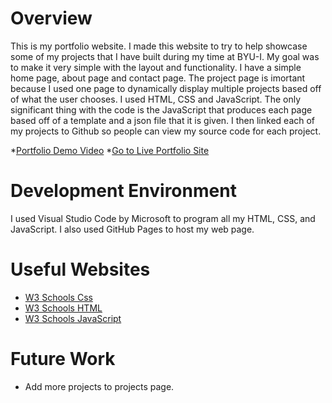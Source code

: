 # Overview

This is my portfolio website.  I made this website to try to help showcase some of my projects that I have built during my time at BYU-I.  My goal was to make it very simple with the layout and functionality. I have a simple home page, about page and contact page.  The project page is imortant because I used one page to dynamically display multiple projects based off of what the user chooses.  I used HTML, CSS and JavaScript.  The only significant thing with the code is the JavaScript that produces each page based off of a template and a json file that it is given.  I then linked each of my projects to Github so people can view my source code for each project.

*[Portfolio Demo Video](http://youtu.be/XNGKisPtV5A?hd=1)
*[Go to Live Portfolio Site](https://mdowns1999.github.io/portfolio/)

# Development Environment

I used Visual Studio Code by Microsoft to program all my HTML, CSS, and JavaScript.  I also used GitHub Pages to host my web page.

# Useful Websites
* [W3 Schools Css](https://www.w3schools.com/Css/)
* [W3 Schools HTML](https://www.w3schools.com/html/)
* [W3 Schools JavaScript](https://www.w3schools.com/js/DEFAULT.asp)

# Future Work
* Add more projects to projects page.

